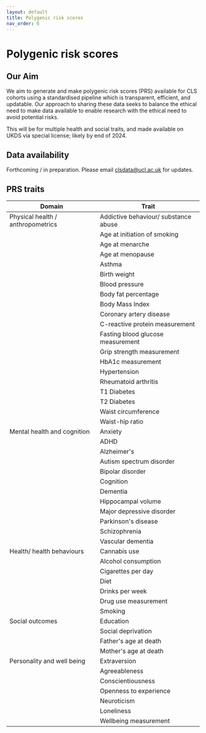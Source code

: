 ```yaml
---
layout: default
title: Polygenic risk scores
nav_order: 6
---
```


# **Polygenic risk scores** 

## Our Aim

We aim to generate and make polygenic risk scores (PRS) available for CLS cohorts using a standardised pipeline which is transparent, efficient, and updatable. Our approach to sharing these data seeks to balance the ethical need to make data available to enable research with the ethical need to avoid potential risks.

This will be for multiple health and social traits, and made available on UKDS via special license; likely by end of 2024.


## Data availability

Forthcoming / in preparation. Please email clsdata@ucl.ac.uk for updates.

## PRS traits 

| Domain | Trait |
|--------|-------|
| Physical health / anthropometrics | Addictive behaviour/ substance abuse |
| | Age at initiation of smoking |
| | Age at menarche |
| | Age at menopause |
| | Asthma |
| | Birth weight |
| | Blood pressure |
| | Body fat percentage |
| | Body Mass Index |
| | Coronary artery disease |
| | C-reactive protein measurement |
| | Fasting blood glucose measurement |
| | Grip strength measurement |
| | HbA1c measurement |
| | Hypertension |
| | Rheumatoid arthritis |
| | T1 Diabetes |
| | T2 Diabetes |
| | Waist circumference |
| | Waist-hip ratio |
| Mental health and cognition | Anxiety |
| | ADHD |
| | Alzheimer's |
| | Autism spectrum disorder |
| | Bipolar disorder |
| | Cognition |
| | Dementia |
| | Hippocampal volume |
| | Major depressive disorder |
| | Parkinson's disease |
| | Schizophrenia |
| | Vascular dementia |
| Health/ health behaviours | Cannabis use |
| | Alcohol consumption |
| | Cigarettes per day |
| | Diet |
| | Drinks per week |
| | Drug use measurement |
| | Smoking |
| Social outcomes | Education |
| | Social deprivation |
| | Father's age at death |
| | Mother's age at death |
| Personality and well being | Extraversion |
| | Agreeableness |
| | Conscientiousness |
| | Openness to experience |
| | Neuroticism |
| | Loneliness |
| | Wellbeing measurement |
